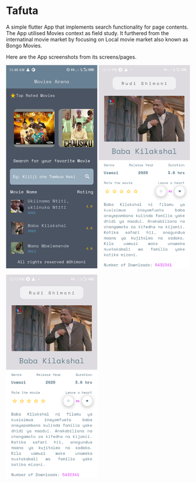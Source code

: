 # Tafuta
A simple flutter App that implements search functionality for page contents. The App utilised Movies context as field study. It furthered from the internatinal movie market by focusing on Local movie market also known as Bongo Movies.


Here are the App screenshots from its screens/pages.







<img src="Home.png" width="250">                                                <img src="MovieDescription.png" width="250">

<img src="MovieDescription.png" width="250">


